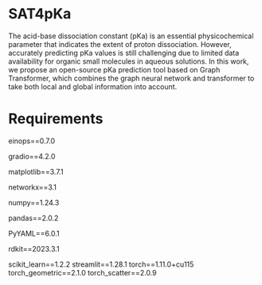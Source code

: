 # SAT4pKa
The acid-base dissociation constant (pKa) is an essential physicochemical parameter that indicates the extent of proton dissociation. However, accurately predicting pKa values is still challenging due to limited data availability for organic small molecules in aqueous solutions. In this work, we propose an open-source pKa prediction tool based on Graph Transformer, which combines the graph neural network and transformer to take both local and global information into account. 
# Requirements
einops==0.7.0  

gradio==4.2.0  

matplotlib==3.7.1  

networkx==3.1  

numpy==1.24.3  

pandas==2.0.2  

PyYAML==6.0.1  

rdkit==2023.3.1  

scikit_learn==1.2.2
streamlit==1.28.1
torch==1.11.0+cu115
torch_geometric==2.1.0
torch_scatter==2.0.9
